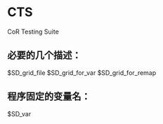# CTS

CoR Testing Suite

## 必要的几个描述：

$SD_grid_file
$SD_grid_for_var
$SD_grid_for_remap

## 程序固定的变量名：
$SD_var
